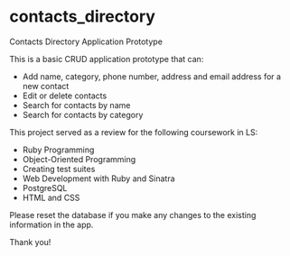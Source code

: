 # contacts_directory
Contacts Directory Application Prototype

This is a basic CRUD application prototype that can:
- Add name, category, phone number, address and email address for a new contact
- Edit or delete contacts
- Search for contacts by name
- Search for contacts by category

This project served as a review for the following coursework in LS:
- Ruby Programming
- Object-Oriented Programming
- Creating test suites
- Web Development with Ruby and Sinatra
- PostgreSQL
- HTML and CSS 

Please reset the database if you make any changes to the existing information in the app.

Thank you!

